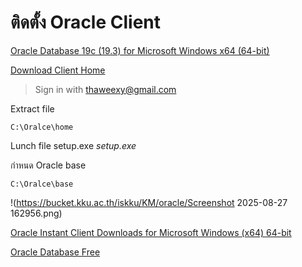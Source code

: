 # ติดตั้ง Oracle Client

[Oracle Database 19c (19.3) for Microsoft Windows x64 (64-bit)](https://www.oracle.com/database/technologies/oracle19c-windows-downloads.html)

[Download Client Home](https://www.oracle.com/database/technologies/oracle19c-windows-downloads.html#license-lightbox)

> Sign in with thaweexy@gmail.com

Extract file

```
C:\Oralce\home
```

Lunch file setup.exe
_setup.exe_

กำหนด Oracle base

```
C:\Oralce\base
```

!(https://bucket.kku.ac.th/iskku/KM/oracle/Screenshot 2025-08-27 162956.png)

[Oracle Instant Client Downloads for Microsoft Windows (x64) 64-bit](https://www.oracle.com/asean/database/technologies/instant-client/winx64-64-downloads.html?utm_source=openai)

[Oracle Database Free](https://www.oracle.com/database/technologies/oracle-database-software-downloads.html#db_free)
